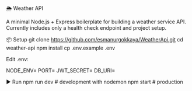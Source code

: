 🌦 Weather API 

A minimal Node.js + Express boilerplate for building a weather service API.
Currently includes only a health check endpoint and project setup.

📦 Setup
git clone https://github.com/esmanurgokkaya/WeatherApi.git
cd weather-api
npm install
cp .env.example .env


Edit .env:

NODE_ENV=
PORT=
JWT_SECRET=
DB_URI=

▶️ Run
npm run dev   # development with nodemon
npm start     # production
